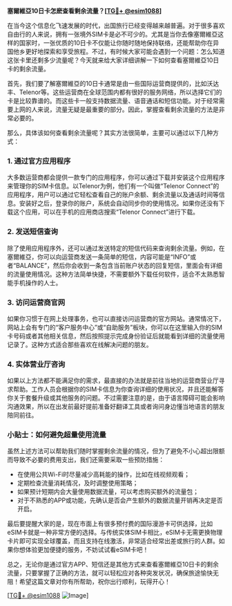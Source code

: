 **塞爾維亞10日卡怎麽查看剩余流量？[[TG💪+ @esim1088](https://t.me/s/esim1088)]**

在当今这个信息化飞速发展的时代，出国旅行已经变得越来越普遍。对于很多喜欢自由行的人来说，拥有一张境外SIM卡是必不可少的。尤其是当你去像塞爾維亞这样的国家时，一张优质的10日卡不仅能让你随时随地保持联络，还能帮助你在异国他乡更好地探索和享受旅程。不过，有时候大家可能会遇到一个问题：怎么知道这张卡里还剩多少流量呢？今天就来给大家详细讲解一下如何查看塞爾維亞10日卡的剩余流量。

首先，我们要了解塞爾維亞的10日卡通常是由一些国际运营商提供的，比如沃达丰、Telenor等。这些运营商在全球范围内都有很好的服务网络，所以选择它们的卡是比较靠谱的。而这些卡一般支持数据流量、语音通话和短信功能。对于经常需要上网的人来说，流量无疑是最重要的部分。因此，掌握查看剩余流量的方法是非常必要的。

那么，具体该如何查看剩余流量呢？其实方法很简单，主要可以通过以下几种方式：

### **1. 通过官方应用程序**
大多数运营商都会提供一款专门的应用程序，你可以通过下载并安装这个应用程序来管理你的SIM卡信息。以Telenor为例，他们有一个叫做“Telenor Connect”的应用程序，用户可以通过它轻松查看自己的账户余额、剩余流量以及通话时间等信息。安装好之后，登录你的账户，系统会自动同步你的使用情况。如果你还没有下载这个应用，可以在手机的应用商店搜索“Telenor Connect”进行下载。

### **2. 发送短信查询**
除了使用应用程序外，还可以通过发送特定的短信代码来查询剩余流量。例如，在塞爾維亞，你可以向运营商发送一条简单的短信，内容可能是“INFO”或者“BALANCE”，然后你会收到一条包含当前账户状态的回复短信，里面会有详细的流量使用情况。这种方法简单快捷，不需要额外下载任何软件，适合不太熟悉智能手机操作的人士。

### **3. 访问运营商官网**
如果你习惯于在网上处理事务，也可以直接访问运营商的官方网站。通常情况下，网站上会有专门的“客户服务中心”或“自助服务”板块，你可以在这里输入你的SIM卡号码或者其他相关信息，然后按照提示完成身份验证后就能看到详细的流量使用记录了。这种方式适合那些喜欢在线解决问题的朋友。

### **4. 实体营业厅咨询**
如果以上方法都不能满足你的需求，最直接的办法就是前往当地的运营商营业厅寻求帮助。工作人员会根据你的SIM卡信息为你查询详细的使用状况，并且还能解答你关于套餐升级或其他服务的问题。不过需要注意的是，由于语言障碍可能会影响沟通效果，所以在出发前最好提前准备好翻译工具或者询问身边懂当地语言的朋友陪同前往。

### **小贴士：如何避免超量使用流量**
虽然上述方法可以帮助我们随时掌握剩余流量的情况，但为了避免不小心超出限额而导致不必要的费用支出，我们还需要采取一些预防措施：
- 在使用公共Wi-Fi时尽量减少高耗能的操作，比如在线视频观看；
- 定期检查流量消耗情况，及时调整使用策略；
- 如果预计短期内会大量使用数据流量，可以考虑购买额外的流量包；
- 对于不熟悉的APP或功能，先确认是否会产生额外的数据流量开销再决定是否开启。

最后要提醒大家的是，现在市面上有很多预付费的国际漫游卡可供选择，比如eSIM卡就是一种非常方便的选择。与传统实体SIM卡相比，eSIM卡无需更换物理卡片即可实现全球覆盖，而且支持在线激活，非常适合经常出差或旅行的人群。如果你想体验更加便捷的服务，不妨试试看eSIM卡吧！

总之，无论你是通过官方APP、短信还是其他方式来查看塞爾維亞10日卡的剩余流量，只要掌握了正确的方法，就可以轻松应对各种突发状况，确保旅途愉快无阻！希望这篇文章对你有所帮助，祝你出行顺利，玩得开心！

[[TG💪+ @esim1088](https://t.me/s/esim1088) ![Image](https://i.postimg.cc/4NQfJmqS/Snipaste-2025-05-13-00-14-12.png)]